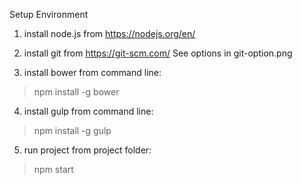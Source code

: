 Setup Environment

1. install node.js from https://nodejs.org/en/

2. install git from https://git-scm.com/
  See options in git-option.png

3. install bower from command line: 
  > npm install -g bower

4. install gulp from command line: 
  > npm install -g gulp

5. run project from project folder:
  > npm start
